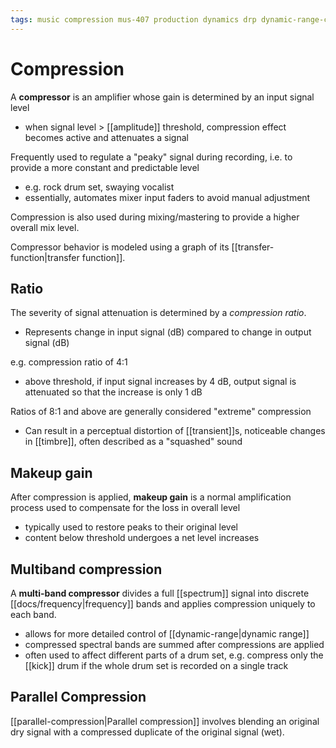 ```yaml
---
tags: music compression mus-407 production dynamics drp dynamic-range-compression dynamic-range
---
```


# Compression

A **compressor** is an amplifier whose gain is determined by an input signal level

- when signal level > [[amplitude]] threshold, compression effect becomes active and attenuates a signal

Frequently used to regulate a "peaky" signal during recording, i.e. to provide a more constant and predictable level

- e.g. rock drum set, swaying vocalist
- essentially, automates mixer input faders to avoid manual adjustment

Compression is also used during mixing/mastering to provide a higher overall mix level.

Compressor behavior is modeled using a graph of its [[transfer-function|transfer function]].

## Ratio

The severity of signal attenuation is determined by a _compression ratio_.

- Represents change in input signal (dB) compared to change in output signal (dB)

e.g. compression ratio of 4:1

- above threshold, if input signal increases by 4 dB, output signal is attenuated so that the increase is only 1 dB

Ratios of 8:1 and above are generally considered "extreme" compression

- Can result in a perceptual distortion of [[transient]]s, noticeable changes in [[timbre]], often described as a "squashed" sound

## Makeup gain

After compression is applied, **makeup gain** is a normal amplification process used to compensate for the loss in overall level

- typically used to restore peaks to their original level
- content below threshold undergoes a net level increases

## Multiband compression

A **multi-band compressor** divides a full [[spectrum]] signal into discrete [[docs/frequency|frequency]] bands and applies compression uniquely to each band.

- allows for more detailed control of [[dynamic-range|dynamic range]]
- compressed spectral bands are summed after compressions are applied
- often used to affect different parts of a drum set, e.g. compress only the [[kick]] drum if the whole drum set is recorded on a single track

## Parallel Compression

[[parallel-compression|Parallel compression]] involves blending an original dry signal with a compressed duplicate of the original signal (wet).
